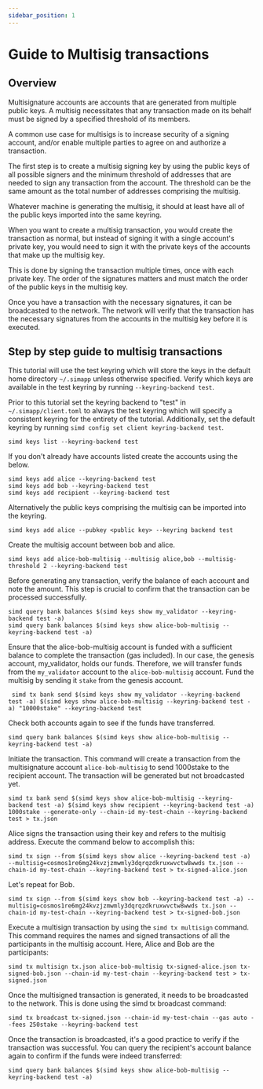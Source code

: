 ```yaml
---
sidebar_position: 1
---
```


# Guide to Multisig transactions

## Overview

Multisignature accounts are accounts that are generated from multiple public keys. A multisig necessitates that any transaction made on its behalf must be signed by a specified threshold of its members.

A common use case for multisigs is to increase security of a signing account, and/or enable multiple parties to agree on and authorize a transaction.

The first step is to create a multisig signing key by using the public keys of all possible signers and the minimum threshold of addresses that are needed to sign any transaction from the account. The threshold can be the same amount as the total number of addresses comprising the multisig.

Whatever machine is generating the multisig, it should at least have all of the public keys imported into the same keyring.

When you want to create a multisig transaction, you would create the transaction as normal, but instead of signing it with a single account's private key, you would need to sign it with the private keys of the accounts that make up the multisig key.

This is done by signing the transaction multiple times, once with each private key. The order of the signatures matters and must match the order of the public keys in the multisig key.

Once you have a transaction with the necessary signatures, it can be broadcasted to the network. The network will verify that the transaction has the necessary signatures from the accounts in the multisig key before it is executed.

## Step by step guide to multisig transactions

This tutorial will use the test keyring which will store the keys in the default home directory `~/.simapp` unless otherwise specified.
Verify which keys are available in the test keyring by running `--keyring-backend test`.

Prior to this tutorial set the keyring backend to "test" in `~/.simapp/client.toml` to always the test keyring which will specify a consistent keyring for the entirety of the tutorial. Additionally, set the default keyring by running `simd config set client keyring-backend test`.

```shell
simd keys list --keyring-backend test
```

If you don't already have accounts listed create the accounts using the below.

```shell
simd keys add alice --keyring-backend test
simd keys add bob --keyring-backend test
simd keys add recipient --keyring-backend test
```

Alternatively the public keys comprising the multisig can be imported into the keyring.

```shell
simd keys add alice --pubkey <public key> --keyring backend test
```
    
Create the multisig account between bob and alice.

```shell
simd keys add alice-bob-multisig --multisig alice,bob --multisig-threshold 2 --keyring-backend test
```
    
Before generating any transaction, verify the balance of each account and note the amount. This step is crucial to confirm that the transaction can be processed successfully.

```shell
simd query bank balances $(simd keys show my_validator --keyring-backend test -a)
simd query bank balances $(simd keys show alice-bob-multisig --keyring-backend test -a)
```

Ensure that the alice-bob-multisig account is funded with a sufficient balance to complete the transaction (gas included). In our case, the genesis account, my_validator, holds our funds. Therefore, we will transfer funds from the `my_validator` account to the `alice-bob-multisig` account.
Fund the multisig by sending it `stake` from the genesis account.

```shell
 simd tx bank send $(simd keys show my_validator --keyring-backend test -a) $(simd keys show alice-bob-multisig --keyring-backend test -a) "10000stake" --keyring-backend test
```
    
Check both accounts again to see if the funds have transferred.

```shell
simd query bank balances $(simd keys show alice-bob-multisig --keyring-backend test -a)
```

Initiate the transaction. This command will create a transaction from the multisignature account `alice-bob-multisig` to send 1000stake to the recipient account. The transaction will be generated but not broadcasted yet.

```shell
simd tx bank send $(simd keys show alice-bob-multisig --keyring-backend test -a) $(simd keys show recipient --keyring-backend test -a) 1000stake --generate-only --chain-id my-test-chain --keyring-backend test > tx.json
```

Alice signs the transaction using their key and refers to the multisig address. Execute the command below to accomplish this:

```shell
simd tx sign --from $(simd keys show alice --keyring-backend test -a) --multisig=cosmos1re6mg24kvzjzmwmly3dqrqzdkruxwvctw8wwds tx.json --chain-id my-test-chain --keyring-backend test > tx-signed-alice.json
```
    
Let's repeat for Bob.

```shell
simd tx sign --from $(simd keys show bob --keyring-backend test -a) --multisig=cosmos1re6mg24kvzjzmwmly3dqrqzdkruxwvctw8wwds tx.json --chain-id my-test-chain --keyring-backend test > tx-signed-bob.json
```

Execute a multisign transaction by using the `simd tx multisign` command. This command requires the names and signed transactions of all the participants in the multisig account. Here, Alice and Bob are the participants:

```shell
simd tx multisign tx.json alice-bob-multisig tx-signed-alice.json tx-signed-bob.json --chain-id my-test-chain --keyring-backend test > tx-signed.json
```

Once the multisigned transaction is generated, it needs to be broadcasted to the network. This is done using the simd tx broadcast command:
    
```shell
simd tx broadcast tx-signed.json --chain-id my-test-chain --gas auto --fees 250stake --keyring-backend test
```

Once the transaction is broadcasted, it's a good practice to verify if the transaction was successful. You can query the recipient's account balance again to confirm if the funds were indeed transferred:

```shell
simd query bank balances $(simd keys show alice-bob-multisig --keyring-backend test -a)
```
